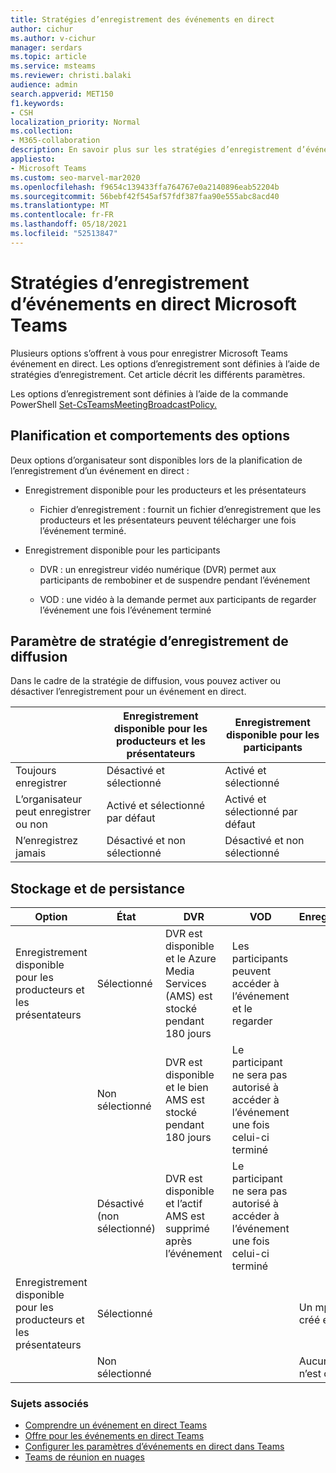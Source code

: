 ```yaml
---
title: Stratégies d’enregistrement des événements en direct
author: cichur
ms.author: v-cichur
manager: serdars
ms.topic: article
ms.service: msteams
ms.reviewer: christi.balaki
audience: admin
search.appverid: MET150
f1.keywords:
- CSH
localization_priority: Normal
ms.collection:
- M365-collaboration
description: En savoir plus sur les stratégies d’enregistrement d’événements en direct.
appliesto:
- Microsoft Teams
ms.custom: seo-marvel-mar2020
ms.openlocfilehash: f9654c139433ffa764767e0a2140896eab52204b
ms.sourcegitcommit: 56bebf42f545af57fdf387faa90e555abc8acd40
ms.translationtype: MT
ms.contentlocale: fr-FR
ms.lasthandoff: 05/18/2021
ms.locfileid: "52513847"
---
```

# <a name="live-event-recording-policies-in-microsoft-teams"></a>Stratégies d’enregistrement d’événements en direct Microsoft Teams

Plusieurs options s’offrent à vous pour enregistrer Microsoft Teams événement en direct. Les options d’enregistrement sont définies à l’aide de stratégies d’enregistrement. Cet article décrit les différents paramètres.

Les options d’enregistrement sont définies à l’aide de la commande PowerShell [Set-CsTeamsMeetingBroadcastPolicy.](/powershell/module/skype/set-csteamsmeetingbroadcastpolicy?view=skype-ps)

## <a name="scheduling-and-option-behaviors"></a>Planification et comportements des options

Deux options d’organisateur sont disponibles lors de la planification de l’enregistrement d’un événement en direct :

- Enregistrement disponible pour les producteurs et les présentateurs

  - Fichier d’enregistrement : fournit un fichier d’enregistrement que les producteurs et les présentateurs peuvent télécharger une fois l’événement terminé.

- Enregistrement disponible pour les participants

  - DVR : un enregistreur vidéo numérique (DVR) permet aux participants de rembobiner et de suspendre pendant l’événement

  - VOD : une vidéo à la demande permet aux participants de regarder l’événement une fois l’événement terminé

## <a name="broadcast-recording-policy-setting"></a>Paramètre de stratégie d’enregistrement de diffusion

Dans le cadre de la stratégie de diffusion, vous pouvez activer ou désactiver l’enregistrement pour un événement en direct.

|                                 | Enregistrement disponible pour les producteurs et les présentateurs | Enregistrement disponible pour les participants |
| ------------------------------- | ---------------------------------------------------- | ------------------------------------- |
| Toujours enregistrer               | Désactivé et sélectionné                                | Activé et sélectionné         |
| L’organisateur peut enregistrer ou non | Activé et sélectionné par défaut                  | Activé et sélectionné par défaut   |
| N’enregistrez jamais               | Désactivé et non sélectionné                            | Désactivé et non sélectionné      |

## <a name="storage-and-persistence-behavior"></a>Stockage et de persistance

| Option                                       | État   | DVR                                                   | VOD                                                     | Enregistrement                |
| ------------------------------------------------ | ------------ | --------------------------------------------------------- | ----------------------------------------------------------- | ---------------------------- |
| Enregistrement disponible pour les producteurs et les présentateurs | Sélectionné     | DVR est disponible et le Azure Media Services (AMS) est stocké pendant 180 jours | Les participants peuvent accéder à l’événement et le regarder                     |                              |
|                                                  | Non sélectionné | DVR est disponible et le bien AMS est stocké pendant 180 jours | Le participant ne sera pas autorisé à accéder à l’événement une fois celui-ci terminé |                              |
||Désactivé (non sélectionné)|DVR est disponible et l’actif AMS est supprimé après l’événement|Le participant ne sera pas autorisé à accéder à l’événement une fois celui-ci terminé||
| Enregistrement disponible pour les producteurs et les présentateurs | Sélectionné     |                                                           |                                                             | Un mp4 est créé et stocké |
|                                                  | Non sélectionné |                                                           |                                                             | Aucun fichier n’est créé           |

### <a name="related-topics"></a>Sujets associés

- [Comprendre un événement en direct Teams](what-are-teams-live-events.md)
- [Offre pour les événements en direct Teams](plan-for-teams-live-events.md)
- [Configurer les paramètres d’événements en direct dans Teams](configure-teams-live-events.md)
- [Teams de réunion en nuages](../cloud-recording.md)
